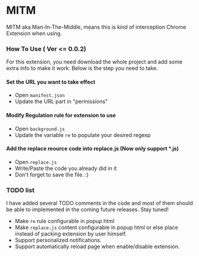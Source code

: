 # MITM

MITM aka Man-In-The-Middle, means this is kind of interception Chrome Extension when using.

### How To Use ( Ver <= 0.0.2)

For this extension, you need download the whole project and add some extra info to make it work. Below is the step you need to take.

#### Set the URL you want to take effect
* Open `manifest.json`
* Update the URL part in "permissions"

#### Modify Regulation rule for extension to use
* Open `background.js`
* Update the variable `re` to populate your desired regexp

#### Add the replace reource code into replace.js (Now only support *.js)
* Open `replace.js`
* Write/Paste the code you already did in it
* Don't forget to save the file. :)


### TODO list
I have added several TODO comments in the code and most of them should be able to implemented in the coming future releases. Stay tuned!

* Make `re` rule configurable in popup html
* Make `replace.js` content configurable in popup html or else place instead of packing extension by user himself.
* Support personalized notifications.
* Support automatically reload page when enable/disable extension.